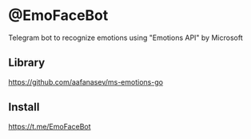 # @EmoFaceBot

Telegram bot to recognize emotions using "Emotions API" by Microsoft

## Library

https://github.com/aafanasev/ms-emotions-go

## Install

https://t.me/EmoFaceBot
